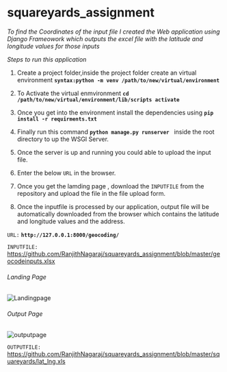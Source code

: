 # squareyards_assignment

_To find the Coordinates of the input file I created the Web application using Django Frameowork which outputs the excel file with the latitude and longitude values for those inputs_


_Steps to run this application_

1. Create a project folder,inside the project folder create an virtual environment ******```syntax:python -m venv /path/to/new/virtual/environment```******

2. To Activate the virtual enmvironment  ******```cd /path/to/new/virtual/environment/lib/scripts activate ```******
3. Once you get into the environment install the dependencies using  ******```pip install -r requirments.txt ```******
4. Finally run this command  ******```python manage.py runserver ```****** inside the root directory to up the WSGI Server.
5. Once the server is up and running you could able to upload the input file.
6. Enter the below ```URL``` in the browser.
7. Once you get the lamding page , download the ```INPUTFILE``` from the repository and upload the file in the file upload form.
8. Once the inputfile is processed by our application, output file will be automatically downloaded from the browser which contains the latitude and longitude values and the address.

``` URL: ``` ******``` http://127.0.0.1:8000/geocoding/ ```******

``` INPUTFILE:  ``` https://github.com/RanjithNagaraj/squareyards_assignment/blob/master/geocodeinputs.xlsx


###### Landing Page

![Landingpage](https://github.com/RanjithNagaraj/squareyards_assignment/blob/master/landingpage.png)


###### Output Page

![outputpage](https://github.com/RanjithNagaraj/squareyards_assignment/blob/master/output.png)




``` OUTPUTFILE:  ```  https://github.com/RanjithNagaraj/squareyards_assignment/blob/master/squareyards/lat_lng.xls 
